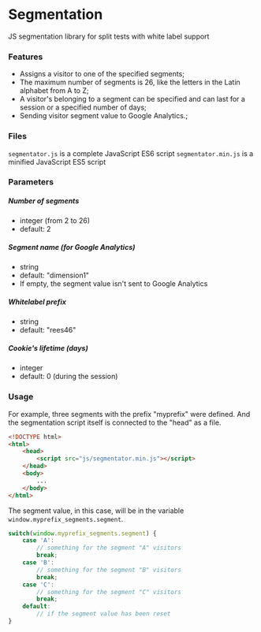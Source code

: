 # Segmentation
JS segmentation library for split tests with white label support

### Features

- Assigns a visitor to one of the specified segments;
- The maximum number of segments is 26, like the letters in the Latin alphabet from A to Z;
- A visitor's belonging to a segment can be specified and can last for a session or a specified number of days;
- Sending visitor segment value to Google Analytics.;

### Files
`segmentator.js` is a complete JavaScript ES6 script
`segmentator.min.js` is a minified JavaScript ES5 script

### Parameters
##### Number of segments
- integer (from 2 to 26)
- default: 2

##### Segment name (for Google Analytics)
- string
- default: "dimension1"
- If empty, the segment value isn't sent to Google Analytics

##### Whitelabel prefix
- string
- default: "rees46"

##### Cookie's lifetime (days)
- integer
- default: 0 (during the session)

### Usage

For example, three segments with the prefix "myprefix" were defined. And the segmentation script itself is connected to the "head" as a file.

```html
<!DOCTYPE html>
<html>
    <head>
		<script src="js/segmentator.min.js"></script>
    </head>
    <body>
        ...
    </body>
</html>
```
The segment value, in this case, will be in the variable `window.myprefix_segments.segment`.
```javascript
switch(window.myprefix_segments.segment) {
    case 'A':
        // something for the segment "A" visitors
        break;
    case 'B':
        // something for the segment "B" visitors
        break;
    case 'C':
        // something for the segment "C" visitors
        break;
    default:
        // if the segment value has been reset
}
```
